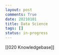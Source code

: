 ```yaml
---
layout: post
comments: True
date: 20210101
title: Data Science
tags: []
status: in-progress
---
```


[[020 Knowledgebase]]
